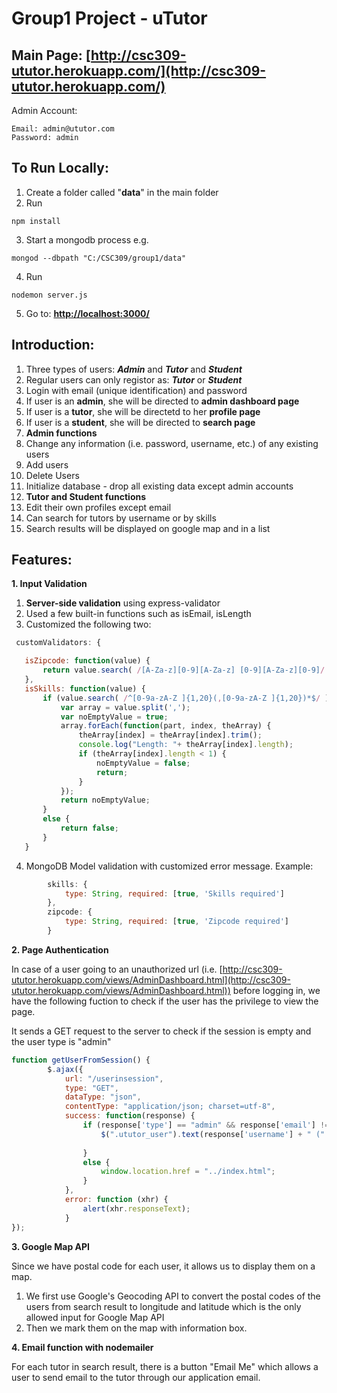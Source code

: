 # Group1 Project - uTutor

## Main Page: __[http://csc309-ututor.herokuapp.com/](http://csc309-ututor.herokuapp.com/)__

Admin Account:

    Email: admin@ututor.com
    Password: admin

## To Run Locally:
1. Create a folder called "__data__" in the main folder
2. Run
  ```
  npm install
  ```
3. Start a mongodb process e.g. 
  ```
  mongod --dbpath "C:/CSC309/group1/data"
  ```
4. Run
  ```
  nodemon server.js
  ```
5. Go to: __[http://localhost:3000/](http://localhost:3000/)__

## Introduction:
1. Three types of users: ___Admin___ and ___Tutor___ and ___Student___
2. Regular users can only registor as: ___Tutor___ or ___Student___
3. Login with email (unique identification) and password
  1. If user is an __admin__, she will be directed to __admin dashboard page__
  2. If user is a __tutor__, she will be directetd to her __profile page__
  3. If user is a __student__, she will be directed to __search page__
4. __Admin functions__
  1. Change any information (i.e. password, username, etc.) of any existing users
  2. Add users
  3. Delete Users
  4. Initialize database - drop all existing data except admin accounts
5. __Tutor and Student functions__
  1. Edit their own profiles except email
  2. Can search for tutors by username or by skills
  3. Search results will be displayed on google map and in a list

## Features:
__1. Input Validation__
  1. __Server-side validation__ using express-validator
  2. Used a few built-in functions such as isEmail, isLength
  3. Customized the following two:
 ```JavaScript
  customValidators: {

	isZipcode: function(value) {
		return value.search( /[A-Za-z][0-9][A-Za-z] [0-9][A-Za-z][0-9]/ ) !== -1;
    },
	isSkills: function(value) {
		if (value.search( /^[0-9a-zA-Z ]{1,20}(,[0-9a-zA-Z ]{1,20})*$/ ) !== -1) {
			var array = value.split(',');
			var noEmptyValue = true;
			array.forEach(function(part, index, theArray) {
				theArray[index] = theArray[index].trim();
				console.log("Length: "+ theArray[index].length);
				if (theArray[index].length < 1) {
					noEmptyValue = false;
					return;
				}
			});
			return noEmptyValue;
		}
		else {
			return false;
		}
    }
```
  4. MongoDB Model validation with customized error message. Example:
```JavaScript
        skills: {
            type: String, required: [true, 'Skills required']
        },
        zipcode: {
            type: String, required: [true, 'Zipcode required']
        }
```

__2. Page Authentication__

In case of a user going to an unauthorized url (i.e. [http://csc309-ututor.herokuapp.com/views/AdminDashboard.html](http://csc309-ututor.herokuapp.com/views/AdminDashboard.html)) before logging in, we have the following fuction to check if the user has the privilege to view the page.
  
It sends a GET request to the server to check if the session is empty and the user type is "admin"
```JavaScript
function getUserFromSession() {
        $.ajax({
            url: "/userinsession",
            type: "GET",
            dataType: "json",
            contentType: "application/json; charset=utf-8",
            success: function(response) {
                if (response['type'] == "admin" && response['email'] != "") {
                    $(".ututor_user").text(response['username'] + " (" + response['email'] + ")");
                    
                }
                else {
                    window.location.href = "../index.html";
                }
            },
            error: function (xhr) {
                alert(xhr.responseText);
            }
});
```

__3. Google Map API__

Since we have postal code for each user, it allows us to display them on a map.
  1. We first use Google's Geocoding API to convert the postal codes of the users from search result to longitude and latitude which is the only allowed input for Google Map API
  2. Then we mark them on the map with information box.
  
__4. Email function with nodemailer__

For each tutor in search result,  there is a button "Email Me" which allows a user to send email to the tutor through our application email. 

